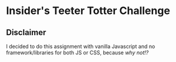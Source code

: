 # Insider's Teeter Totter Challenge


## Disclaimer


I decided to do this assignment with vanilla Javascript and no framework/libraries for both JS or CSS, because _why not!?_
